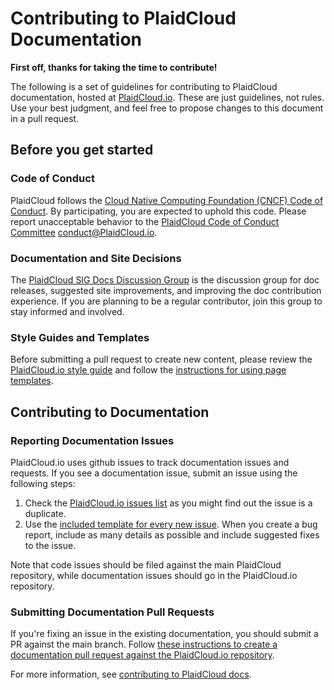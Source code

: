 # Contributing to PlaidCloud Documentation

**First off, thanks for taking the time to contribute!**

The following is a set of guidelines for contributing to PlaidCloud documentation, hosted at [PlaidCloud.io](http://PlaidCloud.io/).
These are just guidelines, not rules. Use your best judgment, and feel free to propose changes to this document in a pull request.

## Before you get started

### Code of Conduct

PlaidCloud follows the [Cloud Native Computing Foundation (CNCF) Code of Conduct](https://github.com/cncf/foundation/blob/master/code-of-conduct.md). By participating, you are expected to uphold this code. Please report unacceptable behavior to the
[PlaidCloud Code of Conduct Committee](https://github.com/PlaidCloud/community/tree/master/committee-code-of-conduct) <conduct@PlaidCloud.io>.

### Documentation and Site Decisions

The [PlaidCloud SIG Docs Discussion Group](https://groups.google.com/forum/#!forum/PlaidCloud-sig-docs) is the discussion group for doc releases, suggested site improvements, and improving the doc contribution experience. If you are planning to be a regular contributor, join this group to stay informed and involved.

### Style Guides and Templates

Before submitting a pull request to create new content, please review the [PlaidCloud.io style guide](http://PlaidCloud.io/docs/home/contribute/style-guide/) and follow the [instructions for using page templates](https://plaidcloud.com/docs/contribute/style/page-content-types/).


## Contributing to Documentation

### Reporting Documentation Issues

PlaidCloud.io uses github issues to track documentation issues and requests. If you see a documentation issue, submit an issue using the following steps:

1. Check the [PlaidCloud.io issues list](https://github.com/PlaidCloud/website/issues) as you might find out the issue is a duplicate.
2. Use the [included template for every new issue](https://github.com/PlaidCloud/website/issues/new).  When you create a bug report, include as many details as possible and include suggested fixes to the issue.

Note that code issues should be filed against the main PlaidCloud repository, while documentation issues should go in the PlaidCloud.io repository.

### Submitting Documentation Pull Requests

If you're fixing an issue in the existing documentation, you should submit a PR against the main branch.  Follow [these instructions to create a documentation pull request against the PlaidCloud.io repository](http://PlaidCloud.io/docs/home/contribute/create-pull-request/).

For more information, see [contributing to PlaidCloud docs](https://plaidcloud.com/docs/contribute/).
